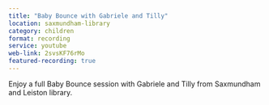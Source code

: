 ```yaml
---
title: "Baby Bounce with Gabriele and Tilly"
location: saxmundham-library
category: children
format: recording
service: youtube
web-link: 2svsKF76rMo
featured-recording: true
---
```


Enjoy a full Baby Bounce session with Gabriele and Tilly from Saxmundham and Leiston library.
